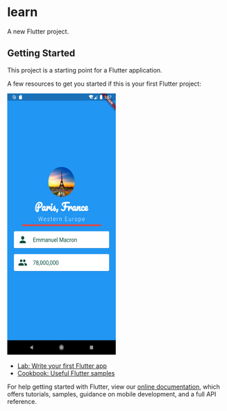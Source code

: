 # learn

A new Flutter project.

## Getting Started

This project is a starting point for a Flutter application.

A few resources to get you started if this is your first Flutter project:

<img src="images/testi.png" width="250" height="600">

- [Lab: Write your first Flutter app](https://flutter.dev/docs/get-started/codelab)
- [Cookbook: Useful Flutter samples](https://flutter.dev/docs/cookbook)

For help getting started with Flutter, view our
[online documentation](https://flutter.dev/docs), which offers tutorials,
samples, guidance on mobile development, and a full API reference.
